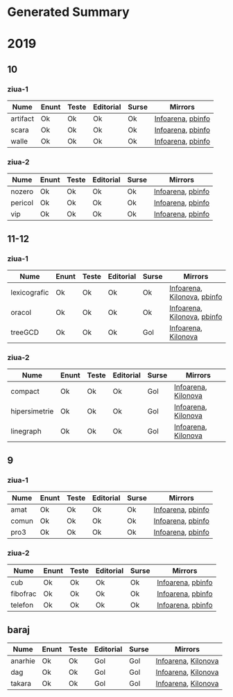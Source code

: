 # Generated Summary

# 2019

## 10

### ziua-1

| Nume | Enunt | Teste | Editorial | Surse | Mirrors |
| ---- | ----- | ----- | --------- | ----- | ------- |
| artifact | Ok | Ok | Ok | Ok | [Infoarena](https://infoarena.ro/problema/artifact), [pbinfo](https://www.pbinfo.ro/probleme/3048/artifact) |
| scara | Ok | Ok | Ok | Ok | [Infoarena](https://infoarena.ro/problema/scara5), [pbinfo](https://www.pbinfo.ro/probleme/3049/scara2) |
| walle | Ok | Ok | Ok | Ok | [Infoarena](https://infoarena.ro/problema/walle), [pbinfo](https://www.pbinfo.ro/probleme/3056/walle) |

### ziua-2

| Nume | Enunt | Teste | Editorial | Surse | Mirrors |
| ---- | ----- | ----- | --------- | ----- | ------- |
| nozero | Ok | Ok | Ok | Ok | [Infoarena](https://infoarena.ro/problema/nozero), [pbinfo](https://www.pbinfo.ro/probleme/3052/nozero) |
| pericol | Ok | Ok | Ok | Ok | [Infoarena](https://infoarena.ro/problema/pericol), [pbinfo](https://www.pbinfo.ro/probleme/3055/pericol) |
| vip | Ok | Ok | Ok | Ok | [Infoarena](https://infoarena.ro/problema/vip), [pbinfo](https://www.pbinfo.ro/probleme/3058/vip) |

## 11-12

### ziua-1

| Nume | Enunt | Teste | Editorial | Surse | Mirrors |
| ---- | ----- | ----- | --------- | ----- | ------- |
| lexicografic | Ok | Ok | Ok | Ok | [Infoarena](https://infoarena.ro/problema/lexicografic), [Kilonova](https://kilonova.ro/problems/7), [pbinfo](https://www.pbinfo.ro/probleme/3059/lexicografic) |
| oracol | Ok | Ok | Ok | Ok | [Infoarena](https://infoarena.ro/problema/oracol), [Kilonova](https://kilonova.ro/problems/10), [pbinfo](https://www.pbinfo.ro/probleme/3061/oracol) |
| treeGCD | Ok | Ok | Ok | Gol | [Infoarena](https://infoarena.ro/problema/treegcd), [Kilonova](https://kilonova.ro/problems/11) |

### ziua-2

| Nume | Enunt | Teste | Editorial | Surse | Mirrors |
| ---- | ----- | ----- | --------- | ----- | ------- |
| compact | Ok | Ok | Ok | Gol | [Infoarena](https://infoarena.ro/problema/compact3), [Kilonova](https://kilonova.ro/problems/12) |
| hipersimetrie | Ok | Ok | Ok | Gol | [Infoarena](https://infoarena.ro/problema/hipersimetrie), [Kilonova](https://kilonova.ro/problems/13) |
| linegraph | Ok | Ok | Ok | Gol | [Infoarena](https://infoarena.ro/problema/linegraph), [Kilonova](https://kilonova.ro/problems/14) |

## 9

### ziua-1

| Nume | Enunt | Teste | Editorial | Surse | Mirrors |
| ---- | ----- | ----- | --------- | ----- | ------- |
| amat | Ok | Ok | Ok | Ok | [Infoarena](https://infoarena.ro/problema/amat), [pbinfo](https://www.pbinfo.ro/probleme/3042/amat) |
| comun | Ok | Ok | Ok | Ok | [Infoarena](https://infoarena.ro/problema/comun), [pbinfo](https://www.pbinfo.ro/probleme/3044/comun1) |
| pro3 | Ok | Ok | Ok | Ok | [Infoarena](https://infoarena.ro/problema/pro3), [pbinfo](https://www.pbinfo.ro/probleme/3045/pro3) |

### ziua-2

| Nume | Enunt | Teste | Editorial | Surse | Mirrors |
| ---- | ----- | ----- | --------- | ----- | ------- |
| cub | Ok | Ok | Ok | Ok | [Infoarena](https://infoarena.ro/problema/cub5), [pbinfo](https://www.pbinfo.ro/probleme/3043/cub3) |
| fibofrac | Ok | Ok | Ok | Ok | [Infoarena](https://infoarena.ro/problema/fibofrac), [pbinfo](https://www.pbinfo.ro/probleme/3047/fibofrac) |
| telefon | Ok | Ok | Ok | Ok | [Infoarena](https://infoarena.ro/problema/telefon3), [pbinfo](https://www.pbinfo.ro/probleme/3046/telefon) |

## baraj

| Nume | Enunt | Teste | Editorial | Surse | Mirrors |
| ---- | ----- | ----- | --------- | ----- | ------- |
| anarhie | Ok | Ok | Gol | Gol | [Infoarena](https://infoarena.ro/problema/anarhie), [Kilonova](https://kilonova.ro/problems/409) |
| dag | Ok | Ok | Gol | Gol | [Infoarena](https://infoarena.ro/problema/dag), [Kilonova](https://kilonova.ro/problems/410) |
| takara | Ok | Ok | Gol | Gol | [Infoarena](https://infoarena.ro/problema/takara), [Kilonova](https://kilonova.ro/problems/411) |
